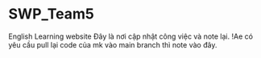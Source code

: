 # SWP_Team5
English Learning website
Đây là nơi cập nhật công việc và note lại.
!Ae có yêu cầu pull lại code của mk vào main branch thì note vào đây.
